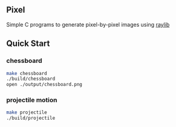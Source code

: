 ## Pixel
Simple C programs to generate pixel-by-pixel images using [raylib](https://github.com/raysan5/raylib)

## Quick Start
### chessboard
```sh
make chessboard
./build/chessboard
open ./output/chessboard.png
```
### projectile motion
```sh
make projectile
./build/projectile
```
